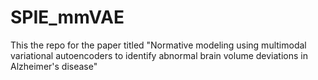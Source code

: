 # SPIE_mmVAE
This the repo for the paper titled "Normative modeling using multimodal variational autoencoders to identify abnormal brain volume deviations in Alzheimer's disease"
